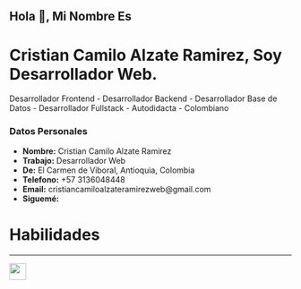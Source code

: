 <h2>Hola 👋, Mi Nombre Es</h1>
<h1>Cristian Camilo Alzate Ramirez, Soy Desarrollador Web.</h1>
<p>Desarrollador Frontend - Desarrollador Backend - Desarrollador Base de Datos - Desarrollador Fullstack - Autodidacta - Colombiano</h3>

<h3>Datos Personales</h3>
                        <ul>
                            <li>
                                <strong>Nombre:</strong>
                                Cristian Camilo Alzate Ramirez
                            </li>
                            <li>
                                <strong>Trabajo:</strong>
                                Desarrollador Web
                            </li>
                            <li>
                                <strong>De:</strong>
                                El Carmen de Viboral, Antioquia, Colombia
                            </li>
                            <li>
                                <strong>Telefono:</strong>
                                +57 3136048448
                            </li>
                            <li>
                                <strong>Email:</strong>
                                cristiancamiloalzateramirezweb@gmail.com
                            </li>
                            <li>
                                <strong>Siguemé:</strong>
                                <a href="https://www.facebook.com/cristiancamiloalzateramirezweb/"><i class="fab fa-facebook"></i></a>
                                <a href="https://www.instagram.com/cristiancamiloalzateramirezweb/"><i class="fab fa-instagram"></i></a>
                                <a href="https://twitter.com/ccarweb/"><i class="fab fa-twitter"></i></a>
                                <a href="https://www.youtube.com/channel/UCwVKvGpc23akQhYlgUt2K7g/"><i class="fab fa-youtube"></i></a>
                                <a href="https://github.com/cristiancamiloalzateramirezweb/"><i class="fa-brands fa-github"></i></a>
                                <a href="https://www.tiktok.com/@ccarweb/"><i class="fa-brands fa-tiktok"></i></a>
                                <a href="https://www.linkedin.com/in/cristiancamiloalzateramirezweb/"><i class="fa-brands fa-linkedin"></i></a>
                                <a href="mailto:cristiancamiloalzateramirezweb@gmail.com"><i class="fa-solid fa-envelope"></i></a>
                            </li>
                        </ul>

<h1>Habilidades</h3>
<hr>
<code><img width="30" height="30" src="./assets/html.svg"></code>
